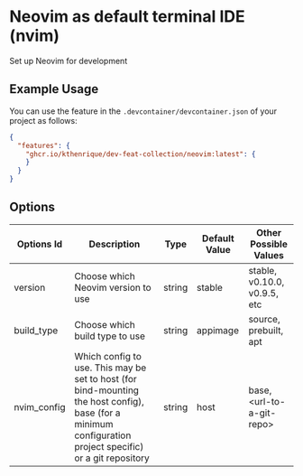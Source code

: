 # Neovim as default terminal IDE (nvim)

Set up Neovim for development

## Example Usage
You can use the feature in the `.devcontainer/devcontainer.json` of your project as follows:
```json
{
  "features": {
    "ghcr.io/kthenrique/dev-feat-collection/neovim:latest": {
    }
  }
}
```

## Options
| Options Id | Description | Type | Default Value | Other Possible Values |
|-----|-----|-----|-----|-----|
| version | Choose which Neovim version to use | string | stable | stable, v0.10.0, v0.9.5, etc |
| build_type | Choose which build type to use | string | appimage | source, prebuilt, apt |
| nvim_config | Which config to use. This may be set to host (for bind-mounting the host config), base (for a minimum configuration project specific) or a git repository | string | host | base, \<url-to-a-git-repo\> |

